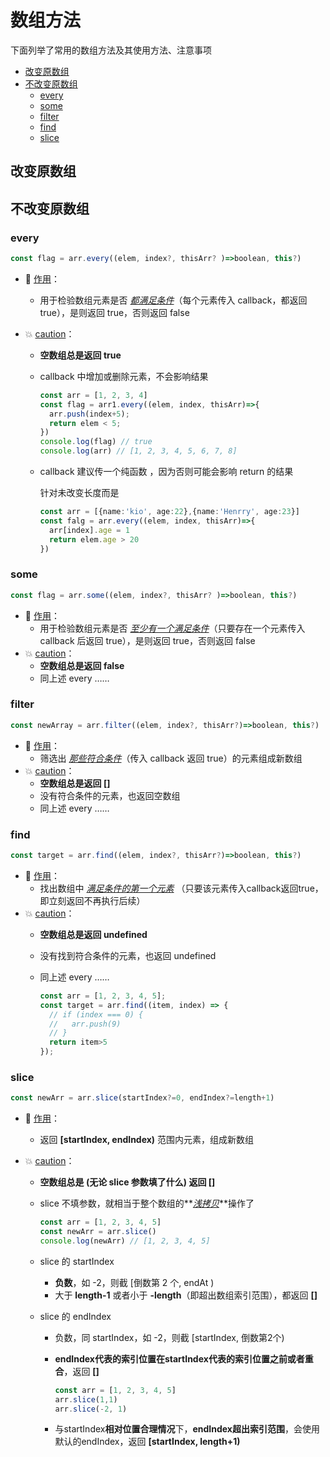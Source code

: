 # 数组方法

下面列举了常用的数组方法及其使用方法、注意事项

* [改变原数组](#改变原数组)
* [不改变原数组](#不改变原数组)
  * [every](#every)
  * [some](#some)
  * [filter](#filter)
  * [find](#find)
  * [slice](#slice)



## 改变原数组






## 不改变原数组



### every

```typescript
const flag = arr.every((elem, index?, thisArr? )=>boolean, this?)
```



- :wrench: <u>作用</u>： 

  - 用于检验数组元素是否 *<u>都满足条件</u>*（每个元素传入 callback，都返回 true），是则返回 true，否则返回 false

- :boom: <u>caution</u>：
  - **空数组总是返回 true**

  - callback 中增加或删除元素，不会影响结果

    ```typescript
    const arr = [1, 2, 3, 4]
    const flag = arr1.every((elem, index, thisArr)=>{
      arr.push(index+5);
      return elem < 5;
    })
    console.log(flag) // true
    console.log(arr) // [1, 2, 3, 4, 5, 6, 7, 8]
    ```

  - callback 建议传一个纯函数 ，因为否则可能会影响 return 的结果

    针对未改变长度而是

    ```typescript
    const arr = [{name:'kio', age:22},{name:'Henrry', age:23}]
    const falg = arr.every((elem, index, thisArr)=>{
      arr[index].age = 1
      return elem.age > 20
    })
    ```






### some

```typescript
const flag = arr.some((elem, index?, thisArr? )=>boolean, this?)
```



- :wrench: <u>作用</u>： 
  - 用于检验数组元素是否 *<u>至少有一个满足条件</u>*（只要存在一个元素传入 callback 后返回 true），是则返回  true，否则返回  false
- :boom: <u>caution</u>：
  - **空数组总是返回 false**
  - 同上述 every ……





### filter

```typescript
const newArray = arr.filter((elem, index?, thisArr?)=>boolean, this?)
```



- :wrench: <u>作用</u>：
  - 筛选出 *<u>那些符合条件</u>*（传入 callback 返回 true）的元素组成新数组
- :boom: <u>caution</u>：
  - **空数组总是返回 []**
  - 没有符合条件的元素，也返回空数组
  - 同上述 every ……






### find

```typescript
const target = arr.find((elem, index?, thisArr?)=>boolean, this?)
```



- :wrench: <u>作用</u>：
  - 找出数组中 *<u>满足条件的第一个元素</u>* （只要该元素传入callback返回true，即立刻返回不再执行后续）
- :boom: <u>caution</u>：
  - **空数组总是返回 undefined**
  
  - 没有找到符合条件的元素，也返回 undefined
  
  - 同上述 every ……
  
    ```typescript
    const arr = [1, 2, 3, 4, 5];
    const target = arr.find((item, index) => {
      // if (index === 0) {
      //   arr.push(9)
      // }
      return item>5
    });
    ```





### slice

```typescript
const newArr = arr.slice(startIndex?=0, endIndex?=length+1)
```



- :wrench: <u>作用</u>：
  - 返回 **[startIndex, endIndex)** 范围内元素，组成新数组

- :boom: <u>caution</u>：

  - **空数组总是 (无论 slice 参数填了什么) 返回 []**

  - slice 不填参数，就相当于整个数组的**<u>*浅拷贝*</u>**操作了

    ```typescript
    const arr = [1, 2, 3, 4, 5]
    const newArr = arr.slice()
    console.log(newArr) // [1, 2, 3, 4, 5]
    ```

  - slice 的 startIndex

    -  **负数**，如 -2，则截 [倒数第 2 个, endAt )
    - 大于 **length-1** 或者小于 **-length**（即超出数组索引范围），都返回 **[]**

  - slice 的 endIndex

    - 负数，同 startIndex，如 -2，则截 [startIndex, 倒数第2个)

    - **endIndex代表的索引位置在startIndex代表的索引位置之前或者重合**，返回 **[]**

      ```typescript
      const arr = [1, 2, 3, 4, 5]
      arr.slice(1,1)
      arr.slice(-2, 1)
      ```

    - 与startIndex**相对位置合理情况**下，**endIndex超出索引范围**，会使用默认的endIndex，返回 **[startIndex, length+1)**

